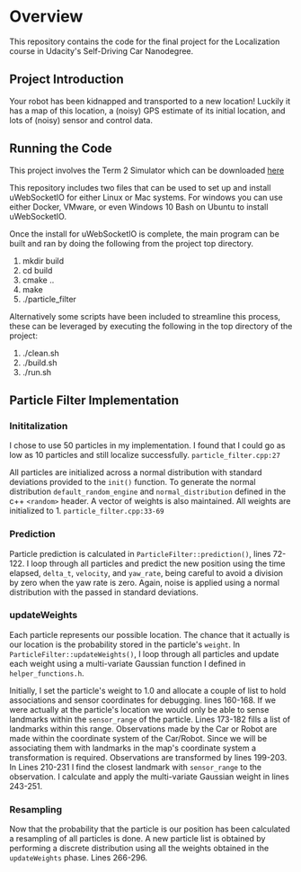 # Overview
This repository contains the code for the final project for the Localization course in Udacity's Self-Driving Car Nanodegree.

## Project Introduction
Your robot has been kidnapped and transported to a new location! Luckily it has a map of this location, a (noisy) GPS estimate of its initial location, and lots of (noisy) sensor and control data.

## Running the Code
This project involves the Term 2 Simulator which can be downloaded [here](https://github.com/udacity/self-driving-car-sim/releases)

This repository includes two files that can be used to set up and install uWebSocketIO for either Linux or Mac systems. For windows you can use either Docker, VMware, or even Windows 10 Bash on Ubuntu to install uWebSocketIO.

Once the install for uWebSocketIO is complete, the main program can be built and ran by doing the following from the project top directory.

1. mkdir build
2. cd build
3. cmake ..
4. make
5. ./particle_filter

Alternatively some scripts have been included to streamline this process, these can be leveraged by executing the following in the top directory of the project:

1. ./clean.sh
2. ./build.sh
3. ./run.sh

## Particle Filter Implementation
### Inititalization
I chose to use 50 particles in my implementation.  I found that I could go as low as 10 particles and still localize successfully. `particle_filter.cpp:27`

All particles are initialized across a normal distribution with standard deviations provided to the `init()` function. To generate the normal distribution `default_random_engine` and `normal_distribution` defined in the c++ `<random>` header. A vector of weights is also maintained.  All weights are initialized to 1.  `particle_filter.cpp:33-69`

### Prediction
Particle prediction is calculated in `ParticleFilter::prediction()`, lines 72-122.  I loop through all particles and predict the new position using the time elapsed, `delta_t`, `velocity`, and `yaw_rate`, being careful to avoid a division by zero when the yaw rate is zero.  Again, noise is applied using a normal distribution with the passed in standard deviations.

### updateWeights
Each particle represents our possible location.  The chance that it actually is our location is the probability stored in the particle's `weight`.  In `ParticleFilter::updateWeights()`, I loop through all particles and update each weight using a multi-variate Gaussian function I defined in `helper_functions.h`.

Initially, I set the particle's weight to 1.0 and allocate a couple of list to hold associations and sensor coordinates for debugging. lines 160-168.  If we were actually at the particle's location we would only be able to sense landmarks within the `sensor_range` of the particle.  Lines 173-182 fills a list of landmarks within this range.  Observations made by the Car or Robot are made within the coordinate system of the Car/Robot.  Since we will be associating them with landmarks in the map's coordinate system a transformation is required.  Observations are transformed by lines 199-203.  In Lines 210-231 I find the closest landmark with `sensor_range` to the observation.  I calculate and apply the multi-variate Gaussian weight in lines 243-251. 

### Resampling
Now that the probability that the particle is our position has been calculated a resampling of all particles is done.  A new particle list is obtained by performing a discrete distribution using all the weights obtained in the `updateWeights` phase. Lines 266-296.

